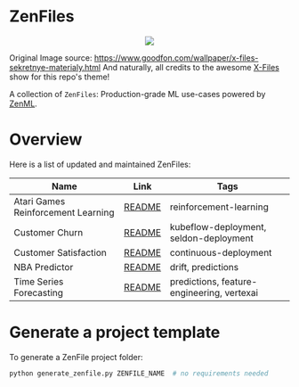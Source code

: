 # ZenFiles

<div align="center">
    <img src="_assets/zenfiles.png">
</div>

Original Image source: https://www.goodfon.com/wallpaper/x-files-sekretnye-materialy.html
And naturally, all credits to the awesome [X-Files](https://en.wikipedia.org/wiki/The_X-Files) show for this repo's theme!

A collection of `ZenFiles`: Production-grade ML use-cases powered by [ZenML](https://zenml.io/zenml-io/zenml).

# Overview

Here is a list of updated and maintained ZenFiles:

|     Name      |  Link                     | Tags                 |
| ------------- | --------------------------|----------------------|
| Atari Games Reinforcement Learning |  [README](atari-game-play)   | reinforcement-learning | 
| Customer Churn | [README](customer-churn) | kubeflow-deployment, seldon-deployment |
| Customer Satisfaction | [README](customer-satisfaction) | continuous-deployment |
| NBA Predictor |  [README](nba-pipeline)   | drift, predictions   |
| Time Series Forecasting |  [README](time-series-forecast)   | predictions, feature-engineering, vertexai   |


# Generate a project template

To generate a ZenFile project folder:

```python
python generate_zenfile.py ZENFILE_NAME  # no requirements needed
```
